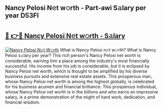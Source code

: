 ## Nancy Pelosi N𝚎t w𝚘rth - Part-awi S𝚊lary per year D53FI

# <h2><a href="http://gc3yak9.nevu.top/?p=Nancy+Pelosi">🔗 👉🔴 Nancy Pelosi N𝚎t w𝚘rth - S𝚊lary</a></h2>

[![Nancy Pelosi N𝚎t W𝚘rth](https://i.imgur.com/Oavwk0R.jpeg)](http://gc3yak9.nevu.top/?p=Nancy+Pelosi)
What is Nancy Pelosi n𝚎t w𝚘rth? What is Nancy Pelosi s𝚊lary per year?
This rich person's Nancy Pelosi net worth is considerable, earning him a place among the industry's most financially successful. His income from his job is considerable, but it is eclipsed by Nancy Pelosi net worth, which is thought to be amplified by his diverse business pursuits and extensive real estate assets. This prosperous man, whose Nancy Pelosi net worth is among the highest globally, is celebrated for his business acumen and financial brilliance. This prosperous individual, whose Nancy Pelosi net worth is in the billions and who earns an impressive salary, is a prime demonstration of the might of hard work, dedication, and financial wisdom.
